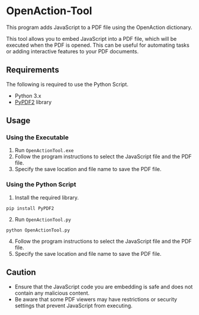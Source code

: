 # OpenAction-Tool

This program adds JavaScript to a PDF file using the OpenAction dictionary.

This tool allows you to embed JavaScript into a PDF file, which will be executed when the PDF is opened.
This can be useful for automating tasks or adding interactive features to your PDF documents.

## Requirements
The following is required to use the Python Script.

- Python 3.x
- [PyPDF2](https://pypi.org/project/PyPDF2/) library

## Usage

### Using the Executable

1. Run `OpenActionTool.exe`
2. Follow the program instructions to select the JavaScript file and the PDF file.
3. Specify the save location and file name to save the PDF file.

### Using the Python Script

1. Install the required library.
```
pip install PyPDF2
```

2. Run `OpenActionTool.py`
```
python OpenActionTool.py
```
4. Follow the program instructions to select the JavaScript file and the PDF file.
5. Specify the save location and file name to save the PDF file.

## Caution

- Ensure that the JavaScript code you are embedding is safe and does not contain any malicious content.
- Be aware that some PDF viewers may have restrictions or security settings that prevent JavaScript from executing.
